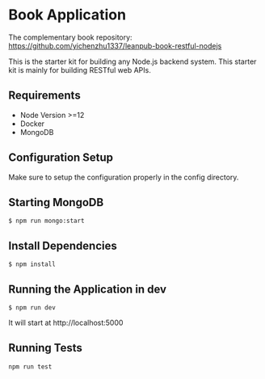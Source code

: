 # Book Application

The complementary book repository:
https://github.com/yichenzhu1337/leanpub-book-restful-nodejs

This is the starter kit for building any Node.js backend system. This starter kit is mainly for building RESTful web APIs.

## Requirements
- Node Version >=12
- Docker
- MongoDB

## Configuration Setup
Make sure to setup the configuration properly in the config directory.

## Starting MongoDB
```
$ npm run mongo:start
```

## Install Dependencies
```
$ npm install
```

## Running the Application in dev
```
$ npm run dev
```

It will start at http://localhost:5000

## Running Tests
```
npm run test
```

